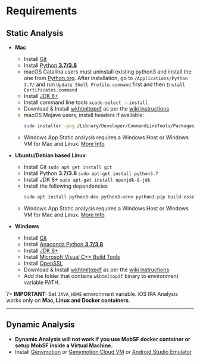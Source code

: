 
# Requirements
## Static Analysis
* **Mac**
  * Install [Git](https://www.atlassian.com/git/tutorials/install-git)
  * Install [Python **3.7/3.8**](https://www.python.org/ftp/python/3.7.5/python-3.7.5-macosx10.6.pkg)
  * macOS Catalina users must uninstall existing python3 and install the one from [Python.org](https://www.python.org/ftp/python/3.7.5/python-3.7.5-macosx10.6.pkg). After installation, go to `/Applications/Python 3.7/` and run `Update Shell Profile.command` first and then `Install Certificates.command`
  * Install [JDK 8+](https://www3.ntu.edu.sg/home/ehchua/programming/howto/JDK_Howto.html)
  * Install command line tools `xcode-select --install`
  * Download & Install [wkhtmltopdf](https://wkhtmltopdf.org/downloads.html) as per the [wiki instructions](https://github.com/JazzCore/python-pdfkit/wiki/Installing-wkhtmltopdf)
  * macOS Mojave users, install headers if available:
    ```bash
    sudo installer -pkg /Library/Developer/CommandLineTools/Packages/macOS_SDK_headers_for_macOS_10.14.pkg -target /
    ```
  * Windows App Static analysis requires a Windows Host or Windows VM for Mac and Linux. [More Info](https://github.com/MobSF/Mobile-Security-Framework-MobSF/blob/master/install/windows/readme.md)


* **Ubuntu/Debian based Linux**:
  * Install Git `sudo apt get install git`
  * Install Python **3.7/3.8** `sudo apt-get install python3.7`
  * Install JDK 8+ `sudo apt-get install openjdk-8-jdk`
  * Install the following dependencies
    ```bash
    sudo apt install python3-dev python3-venv python3-pip build-essential libffi-dev libssl-dev libxml2-dev libxslt1-dev libjpeg8-dev zlib1g-dev wkhtmltopdf
    ```
  * Windows App Static analysis requires a Windows Host or Windows VM for Mac and Linux. [More Info](https://github.com/MobSF/Mobile-Security-Framework-MobSF/blob/master/install/windows/readme.md)

* **Windows**
  * Install [Git](https://git-scm.com/download/win)
  * Install [Anaconda Python **3.7/3.8**](https://repo.anaconda.com/archive/Anaconda3-2020.02-Windows-x86_64.exe)
  * Install [JDK 8+](https://www3.ntu.edu.sg/home/ehchua/programming/howto/JDK_Howto.html)
  * Install [Microsoft Visual C++ Build Tools](https://visualstudio.microsoft.com/thank-you-downloading-visual-studio/?sku=BuildTools&rel=16)
  * Install [OpenSSL](https://slproweb.com/download/Win64OpenSSL-1_1_1g.exe)
  * Download & Install [wkhtmltopdf](https://wkhtmltopdf.org/downloads.html) as per the [wiki instructions](https://github.com/JazzCore/python-pdfkit/wiki/Installing-wkhtmltopdf)
  * Add the folder that contains `wkhtmltopdf` binary to environment variable PATH.


?> **IMPORTANT:** Set `JAVA_HOME` environment variable. iOS IPA Analysis works only on **Mac, Linux and Docker containers**.

***
## Dynamic Analysis
* **Dynamic Analysis will not work if you use MobSF docker container or setup MobSF inside a Virtual Machine.**
* Install [Genymotion](https://www.genymotion.com/fun-zone/) or [Genymotion Cloud VM](https://www.genymotion.com/cloud/) or [Android Studio Emulator](https://developer.android.com/studio)

